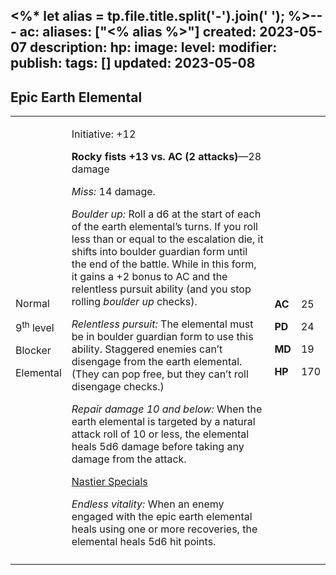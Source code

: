 <%* let alias = tp.file.title.split('-').join(' '); %>---
ac: 
aliases: ["<% alias %>"]
created: 2023-05-07
description: 
hp: 
image: 
level: 
modifier: 
publish: 
tags: []
updated: 2023-05-08
---

## Epic Earth Elemental

<table>
<colgroup>
<col style="width: 16%" />
<col style="width: 71%" />
<col style="width: 5%" />
<col style="width: 6%" />
</colgroup>
<tbody>
<tr class="odd">
<td><p>Normal</p>
<p>9<sup>th</sup> level</p>
<p>Blocker</p>
<p>Elemental</p></td>
<td><p>Initiative: +12</p>
<p><strong>Rocky fists +13 vs. AC (2 attacks)</strong>—28 damage</p>
<p><em>Miss:</em> 14 damage.</p>
<p><em>Boulder up:</em> Roll a d6 at the start of each of the earth
elemental’s turns. If you roll less than or equal to the escalation die,
it shifts into boulder guardian form until the end of the battle. While
in this form, it gains a +2 bonus to AC and the relentless pursuit
ability (and you stop rolling <em>boulder up</em> checks).</p>
<p><em>Relentless pursuit:</em> The elemental must be in boulder
guardian form to use this ability. Staggered enemies can’t disengage
from the earth elemental. (They can pop free, but they can’t roll
disengage checks.)</p>
<p><em>Repair damage 10 and below:</em> When the earth elemental is
targeted by a natural attack roll of 10 or less, the elemental heals 5d6
damage before taking any damage from the attack.</p>
<p><u>Nastier Specials</u></p>
<p><em>Endless vitality:</em> When an enemy engaged with the epic earth
elemental heals using one or more recoveries, the elemental heals 5d6
hit points.</p></td>
<td><p><strong>AC</strong></p>
<p><strong>PD</strong></p>
<p><strong>MD</strong></p>
<p><strong>HP</strong></p></td>
<td><p>25</p>
<p>24</p>
<p>19</p>
<p>170</p></td>
</tr>
<tr class="even">
<td></td>
<td></td>
<td></td>
<td></td>
</tr>
</tbody>
</table>
